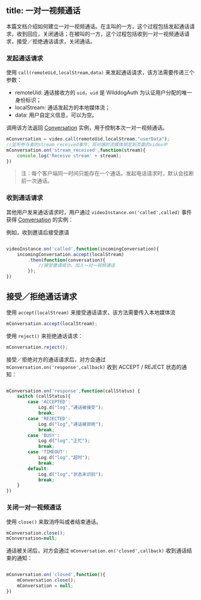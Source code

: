 title: 一对一视频通话
---

本篇文档介绍如何建立一对一视频通话。在主叫的一方，这个过程包括发起通话请求，收到回应，关闭通话；在被叫的一方，这个过程包括收到一对一视频通话请求，接受／拒绝通话请求，关闭通话。

### 发起通话请求

使用 `call(remoteUid,localStream,data)` 来发起通话请求，该方法需要传递三个参数：

* remoteUid: 通话接收方的 `uid`，`uid` 是 WilddogAuth 为认证用户分配的唯一身份标识；
* localStream: 通话发起方的本地媒体流；
* data: 用户自定义信息，可以为空。

调用该方法返回 [Conversation](/conversation/Web/api/conversation.html) 实例，用于控制本次一对一视频通话。

```javascript
mConversation = video.call(remoteUid,localStream,"userData");
//监听参与者的stream_received事件，将对端的流媒体绑定到页面的video中
mConversation.on('stream_received',function(stream){
    console.log('Receive stream' + stream);
})
```

> 注：每个客户端同一时间只能存在一个通话。发起电话请求时，默认会挂断前一次通话。

### 收到通话请求

其他用户发来通话请求时，用户通过 `videoInstance.on('called',called)` 事件获得 [Conversation](/conversation/Web/api/conversation.html) 的实例：

例如，收到邀请后接受邀请

```javascript

videoInstance.on('called',function(incomingConversation){
    incomingConversation.accept(localStream)
        .then(function(conversation){
            //接受邀请成功，加入一对一视频通话
        });
})
```

## 接受／拒绝通话请求

使用 `accept(localStream)` 来接受通话请求，该方法需要传入本地媒体流

```javascript
mConversation.accept(localStream);
```

使用 `reject()` 来拒绝通话请求：

```javascript
mConversation.reject();
```

接受／拒绝对方的通话请求后，对方会通过 `mConversation.on('response',callback)` 收到 ACCEPT / REJECT 状态的通知：

```javascript

mConversation.on('response',function(callStatus) {
    switch (callStatus){
        case 'ACCEPTED':
            Log.d("log","通话被接受");
            break;
        case 'REJECTED':
            Log.d("log","通话被拒绝");
            break;
        case 'BUSY':
            Log.d("log","正忙");
            break;
        case 'TIMEOUT':
            Log.d("log","超时");
            break;
        default:
            Log.d("log","状态未识别");
            break;
    }
})
```

### 关闭一对一视频通话

使用 `close()` 来取消呼叫或者结束通话。

```javascript
mConversation.close();
mConversation=null;
```

通话被关闭后，对方会通过 `mConversation.on('closed',callback)` 收到通话结束的通知：

```javascript

mConversation.on('closed',function(){
    mConversation.close();
    mConversation = null;
})
```


